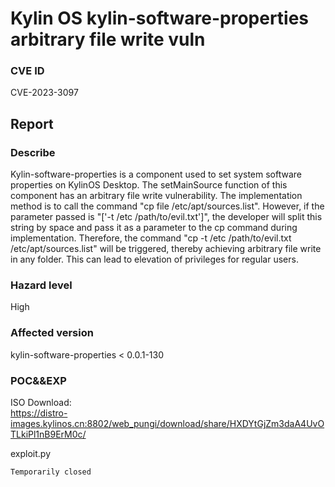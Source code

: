 # Kylin OS kylin-software-properties arbitrary file write vuln
### CVE ID
CVE-2023-3097
## Report
### Describe
Kylin-software-properties is a component used to set system software properties on KylinOS Desktop. The setMainSource function of this component has an arbitrary file write vulnerability. The implementation method is to call the command "cp file /etc/apt/sources.list". However, if the parameter passed is "['-t /etc /path/to/evil.txt']", the developer will split this string by space and pass it as a parameter to the cp command during implementation. Therefore, the command "cp -t /etc /path/to/evil.txt /etc/apt/sources.list" will be triggered, thereby achieving arbitrary file write in any folder. This can lead to elevation of privileges for regular users.
### Hazard level
High
### Affected version
kylin-software-properties < 0.0.1-130
### POC&&EXP
ISO Download:\
https://distro-images.kylinos.cn:8802/web_pungi/download/share/HXDYtGjZm3daA4UvOTLkiPl1nB9ErM0c/

exploit.py
```
Temporarily closed
```
